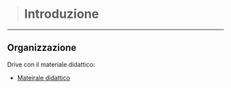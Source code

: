 [//]: # (Stili di riferimento per il markdown)
<link rel="stylesheet" href="./res/style.css">

> # Introduzione

---

## Organizzazione

Drive con il materiale didattico:

- [Mateirale didattico](https://drive.google.com/drive/folders/11NSPS3vsueNZxyBYRmMgVsYlbP8vKhuX)